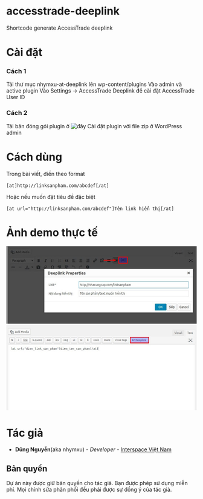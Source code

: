 # accesstrade-deeplink
Shortcode generate AccessTrade deeplink

# Cài đặt

### Cách 1
Tải thư mục nhymxu-at-deeplink lên wp-content/plugins
Vào admin và active plugin
Vào Settings -> AccessTrade Deeplink để cài đặt AccessTrade User ID

### Cách 2
Tải bản đóng gói plugin ở ![đây](https://github.com/nhymxu/accesstrade-deeplink/releases)
Cài đặt plugin với file zip ở WordPress admin

# Cách dùng
Trong bài viết, điền theo format 
```
[at]http://linksanpham.com/abcdef[/at]
```
Hoặc nếu muốn đặt tiêu đề đặc biệt
```
[at url="http://linksanpham.com/abcdef"]Tên link hiển thị[/at]
```

# Ảnh demo thực tế

![Visual Editor](demo_visual_editor.jpg)
![Text Editor](demo_text_editor.jpg)

# Tác giả

* **Dũng Nguyễn**(aka nhymxu) - *Developer* - [Interspace Việt Nam](https://dungnt.net)

## Bản quyền

Dự án này được giữ bản quyền cho tác giả. Bạn được phép sử dụng miễn phí.
Mọi chỉnh sửa phân phối đều phải được sự đồng ý của tác giả.